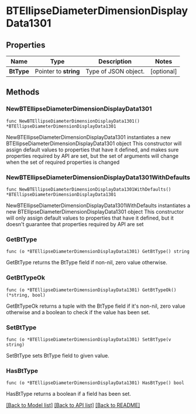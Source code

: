 # BTEllipseDiameterDimensionDisplayData1301

## Properties

Name | Type | Description | Notes
------------ | ------------- | ------------- | -------------
**BtType** | Pointer to **string** | Type of JSON object. | [optional] 

## Methods

### NewBTEllipseDiameterDimensionDisplayData1301

`func NewBTEllipseDiameterDimensionDisplayData1301() *BTEllipseDiameterDimensionDisplayData1301`

NewBTEllipseDiameterDimensionDisplayData1301 instantiates a new BTEllipseDiameterDimensionDisplayData1301 object
This constructor will assign default values to properties that have it defined,
and makes sure properties required by API are set, but the set of arguments
will change when the set of required properties is changed

### NewBTEllipseDiameterDimensionDisplayData1301WithDefaults

`func NewBTEllipseDiameterDimensionDisplayData1301WithDefaults() *BTEllipseDiameterDimensionDisplayData1301`

NewBTEllipseDiameterDimensionDisplayData1301WithDefaults instantiates a new BTEllipseDiameterDimensionDisplayData1301 object
This constructor will only assign default values to properties that have it defined,
but it doesn't guarantee that properties required by API are set

### GetBtType

`func (o *BTEllipseDiameterDimensionDisplayData1301) GetBtType() string`

GetBtType returns the BtType field if non-nil, zero value otherwise.

### GetBtTypeOk

`func (o *BTEllipseDiameterDimensionDisplayData1301) GetBtTypeOk() (*string, bool)`

GetBtTypeOk returns a tuple with the BtType field if it's non-nil, zero value otherwise
and a boolean to check if the value has been set.

### SetBtType

`func (o *BTEllipseDiameterDimensionDisplayData1301) SetBtType(v string)`

SetBtType sets BtType field to given value.

### HasBtType

`func (o *BTEllipseDiameterDimensionDisplayData1301) HasBtType() bool`

HasBtType returns a boolean if a field has been set.


[[Back to Model list]](../README.md#documentation-for-models) [[Back to API list]](../README.md#documentation-for-api-endpoints) [[Back to README]](../README.md)


